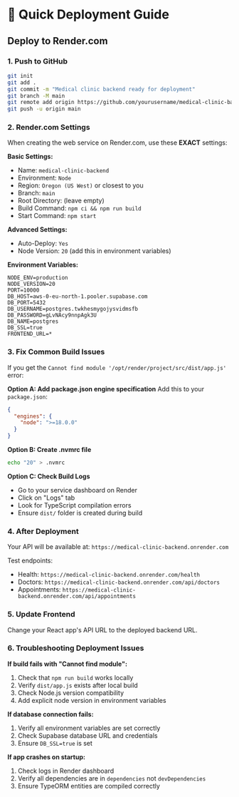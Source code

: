 # 🚀 Quick Deployment Guide

## Deploy to Render.com

### 1. Push to GitHub

```bash
git init
git add .
git commit -m "Medical clinic backend ready for deployment"
git branch -M main
git remote add origin https://github.com/yourusername/medical-clinic-backend.git
git push -u origin main
```

### 2. Render.com Settings

When creating the web service on Render.com, use these **EXACT** settings:

**Basic Settings:**

- Name: `medical-clinic-backend`
- Environment: `Node`
- Region: `Oregon (US West)` or closest to you
- Branch: `main`
- Root Directory: (leave empty)
- Build Command: `npm ci && npm run build`
- Start Command: `npm start`

**Advanced Settings:**

- Auto-Deploy: `Yes`
- Node Version: `20` (add this in environment variables)

**Environment Variables:**

```
NODE_ENV=production
NODE_VERSION=20
PORT=10000
DB_HOST=aws-0-eu-north-1.pooler.supabase.com
DB_PORT=5432
DB_USERNAME=postgres.twkhesmygojysvidmsfb
DB_PASSWORD=gLvNAcy9nnpAgk3U
DB_NAME=postgres
DB_SSL=true
FRONTEND_URL=*
```

### 3. Fix Common Build Issues

If you get the `Cannot find module '/opt/render/project/src/dist/app.js'` error:

**Option A: Add package.json engine specification**
Add this to your `package.json`:

```json
{
  "engines": {
    "node": ">=18.0.0"
  }
}
```

**Option B: Create .nvmrc file**

```bash
echo "20" > .nvmrc
```

**Option C: Check Build Logs**

- Go to your service dashboard on Render
- Click on "Logs" tab
- Look for TypeScript compilation errors
- Ensure `dist/` folder is created during build

### 4. After Deployment

Your API will be available at:
`https://medical-clinic-backend.onrender.com`

Test endpoints:

- Health: `https://medical-clinic-backend.onrender.com/health`
- Doctors: `https://medical-clinic-backend.onrender.com/api/doctors`
- Appointments: `https://medical-clinic-backend.onrender.com/api/appointments`

### 5. Update Frontend

Change your React app's API URL to the deployed backend URL.

### 6. Troubleshooting Deployment Issues

**If build fails with "Cannot find module":**

1. Check that `npm run build` works locally
2. Verify `dist/app.js` exists after local build
3. Check Node.js version compatibility
4. Add explicit node version in environment variables

**If database connection fails:**

1. Verify all environment variables are set correctly
2. Check Supabase database URL and credentials
3. Ensure `DB_SSL=true` is set

**If app crashes on startup:**

1. Check logs in Render dashboard
2. Verify all dependencies are in `dependencies` not `devDependencies`
3. Ensure TypeORM entities are compiled correctly
